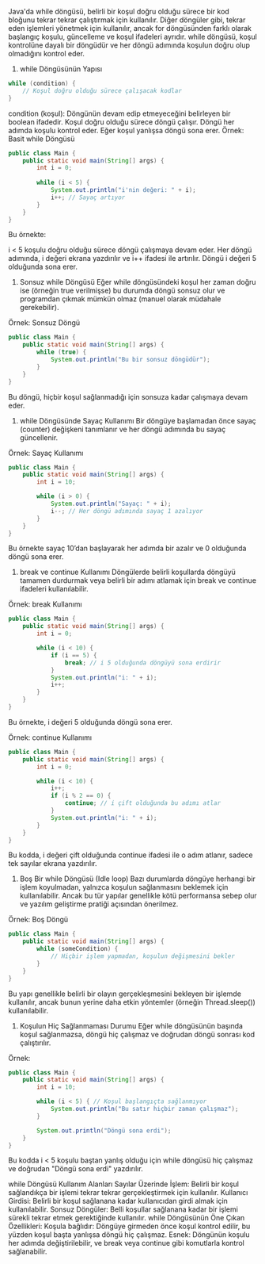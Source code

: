 Java'da while döngüsü, belirli bir koşul doğru olduğu sürece bir kod bloğunu tekrar tekrar çalıştırmak için kullanılır. Diğer döngüler gibi, tekrar eden işlemleri yönetmek için kullanılır, ancak for döngüsünden farklı olarak başlangıç koşulu, güncelleme ve koşul ifadeleri ayrıdır. while döngüsü, koşul kontrolüne dayalı bir döngüdür ve her döngü adımında koşulun doğru olup olmadığını kontrol eder.

1. while Döngüsünün Yapısı

```java
while (condition) {
    // Koşul doğru olduğu sürece çalışacak kodlar
}
```

condition (koşul): Döngünün devam edip etmeyeceğini belirleyen bir boolean ifadedir. Koşul doğru olduğu sürece döngü çalışır.
Döngü her adımda koşulu kontrol eder. Eğer koşul yanlışsa döngü sona erer.
Örnek: Basit while Döngüsü

```java
public class Main {
    public static void main(String[] args) {
        int i = 0;
        
        while (i < 5) {
            System.out.println("i'nin değeri: " + i);
            i++; // Sayaç artıyor
        }
    }
}
```

Bu örnekte:

i < 5 koşulu doğru olduğu sürece döngü çalışmaya devam eder.
Her döngü adımında, i değeri ekrana yazdırılır ve i++ ifadesi ile artırılır.
Döngü i değeri 5 olduğunda sona erer.
1. Sonsuz while Döngüsü
Eğer while döngüsündeki koşul her zaman doğru ise (örneğin true verilmişse) bu durumda döngü sonsuz olur ve programdan çıkmak mümkün olmaz (manuel olarak müdahale gerekebilir).

Örnek: Sonsuz Döngü

```java
public class Main {
    public static void main(String[] args) {
        while (true) {
            System.out.println("Bu bir sonsuz döngüdür");
        }
    }
}
```

Bu döngü, hiçbir koşul sağlanmadığı için sonsuza kadar çalışmaya devam eder.

1. while Döngüsünde Sayaç Kullanımı
Bir döngüye başlamadan önce sayaç (counter) değişkeni tanımlanır ve her döngü adımında bu sayaç güncellenir.

Örnek: Sayaç Kullanımı

```java
public class Main {
    public static void main(String[] args) {
        int i = 10;

        while (i > 0) {
            System.out.println("Sayaç: " + i);
            i--; // Her döngü adımında sayaç 1 azalıyor
        }
    }
}
```

Bu örnekte sayaç 10’dan başlayarak her adımda bir azalır ve 0 olduğunda döngü sona erer.

1. break ve continue Kullanımı
Döngülerde belirli koşullarda döngüyü tamamen durdurmak veya belirli bir adımı atlamak için break ve continue ifadeleri kullanılabilir.

Örnek: break Kullanımı

```java
public class Main {
    public static void main(String[] args) {
        int i = 0;

        while (i < 10) {
            if (i == 5) {
                break; // i 5 olduğunda döngüyü sona erdirir
            }
            System.out.println("i: " + i);
            i++;
        }
    }
}
```

Bu örnekte, i değeri 5 olduğunda döngü sona erer.

Örnek: continue Kullanımı

```java
public class Main {
    public static void main(String[] args) {
        int i = 0;

        while (i < 10) {
            i++;
            if (i % 2 == 0) {
                continue; // i çift olduğunda bu adımı atlar
            }
            System.out.println("i: " + i);
        }
    }
}
```

Bu kodda, i değeri çift olduğunda continue ifadesi ile o adım atlanır, sadece tek sayılar ekrana yazdırılır.

1. Boş Bir while Döngüsü (Idle loop)
Bazı durumlarda döngüye herhangi bir işlem koyulmadan, yalnızca koşulun sağlanmasını beklemek için kullanılabilir. Ancak bu tür yapılar genellikle kötü performansa sebep olur ve yazılım geliştirme pratiği açısından önerilmez.

Örnek: Boş Döngü

```java
public class Main {
    public static void main(String[] args) {
        while (someCondition) {
            // Hiçbir işlem yapmadan, koşulun değişmesini bekler
        }
    }
}
```

Bu yapı genellikle belirli bir olayın gerçekleşmesini bekleyen bir işlemde kullanılır, ancak bunun yerine daha etkin yöntemler (örneğin Thread.sleep()) kullanılabilir.

1. Koşulun Hiç Sağlanmaması Durumu
Eğer while döngüsünün başında koşul sağlanmazsa, döngü hiç çalışmaz ve doğrudan döngü sonrası kod çalıştırılır.

Örnek:

```java
public class Main {
    public static void main(String[] args) {
        int i = 10;

        while (i < 5) { // Koşul başlangıçta sağlanmıyor
            System.out.println("Bu satır hiçbir zaman çalışmaz");
        }

        System.out.println("Döngü sona erdi");
    }
}
```

Bu kodda i < 5 koşulu baştan yanlış olduğu için while döngüsü hiç çalışmaz ve doğrudan "Döngü sona erdi" yazdırılır.

while Döngüsü Kullanım Alanları
Sayılar Üzerinde İşlem: Belirli bir koşul sağlandıkça bir işlemi tekrar tekrar gerçekleştirmek için kullanılır.
Kullanıcı Girdisi: Belirli bir koşul sağlanana kadar kullanıcıdan girdi almak için kullanılabilir.
Sonsuz Döngüler: Belli koşullar sağlanana kadar bir işlemi sürekli tekrar etmek gerektiğinde kullanılır.
while Döngüsünün Öne Çıkan Özellikleri:
Koşula bağlıdır: Döngüye girmeden önce koşul kontrol edilir, bu yüzden koşul başta yanlışsa döngü hiç çalışmaz.
Esnek: Döngünün koşulu her adımda değiştirilebilir, ve break veya continue gibi komutlarla kontrol sağlanabilir.